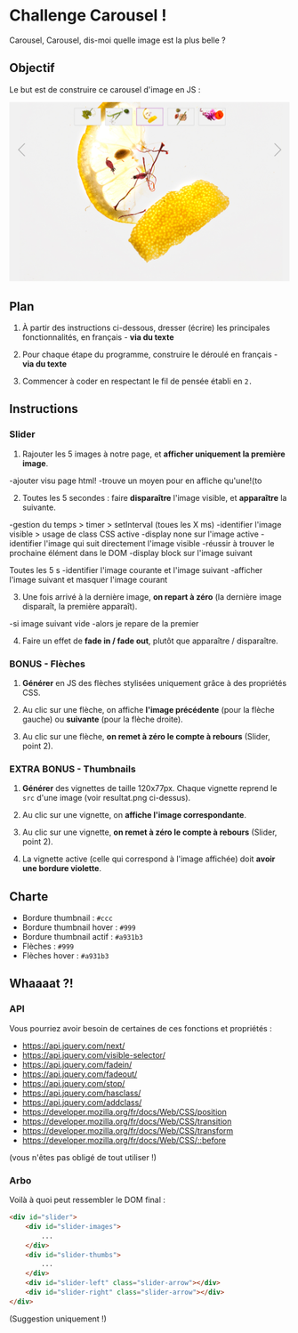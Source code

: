 # Challenge Carousel !

Carousel, Carousel, dis-moi quelle image est la plus belle ?

## Objectif

Le but est de construire ce carousel d'image en JS :

![resultat](resultat.png)

## Plan

1. À partir des instructions ci-dessous, dresser (écrire) les principales fonctionnalités, en français - **via du texte**

2. Pour chaque étape du programme, construire le déroulé en français - **via du texte**

3. Commencer à coder en respectant le fil de pensée établi en `2.`

## Instructions

### Slider

1. Rajouter les 5 images à notre page, et **afficher uniquement la première image**.

  -ajouter visu page html!
  -trouve un moyen pour en affiche qu'une!(to

2. Toutes les 5 secondes : faire **disparaître** l'image visible, et **apparaître** la suivante.

  -gestion du temps > timer > setInterval (toues les X ms)
  -identifier l'image visible > usage de class CSS active
  -display none sur l'image active
  -identifier l'image qui suit directement l'image visible
  -réussir à trouver le prochaine élément dans le DOM
  -display block sur l'image suivant

  Toutes les 5 s
    -identifier l'image courante et l'image suivant
    -afficher l'image suivant et masquer l'image courant

3. Une fois arrivé à la dernière image, **on repart à zéro** (la dernière image disparaît, la première apparaît).

  -si image suivant vide
  -alors je repare de la premier

4. Faire un effet de **fade in / fade out**, plutôt que apparaître / disparaître.

### BONUS - Flèches

1. **Générer** en JS des flèches stylisées uniquement grâce à des propriétés CSS.

2. Au clic sur une flèche, on affiche **l'image précédente** (pour la flèche gauche) ou **suivante** (pour la flèche droite).

3. Au clic sur une flèche, **on remet à zéro le compte à rebours** (Slider, point 2).

### EXTRA BONUS - Thumbnails

1. **Générer** des vignettes de taille 120x77px. Chaque vignette reprend le `src` d'une image (voir resultat.png ci-dessus).

2. Au clic sur une vignette, on **affiche l'image correspondante**.

3. Au clic sur une vignette, **on remet à zéro le compte à rebours** (Slider, point 2).

4. La vignette active (celle qui correspond à l'image affichée) doit **avoir une bordure violette**.


## Charte

* Bordure thumbnail : `#ccc`
* Bordure thumbnail hover : `#999`
* Bordure thumbnail actif : `#a931b3`
* Flèches : `#999`
* Flèches hover : `#a931b3`


## Whaaaat ?!

### API

Vous pourriez avoir besoin de certaines de ces fonctions et propriétés :

* https://api.jquery.com/next/
* https://api.jquery.com/visible-selector/
* https://api.jquery.com/fadein/
* https://api.jquery.com/fadeout/
* https://api.jquery.com/stop/
* https://api.jquery.com/hasclass/
* https://api.jquery.com/addclass/
* https://developer.mozilla.org/fr/docs/Web/CSS/position
* https://developer.mozilla.org/fr/docs/Web/CSS/transition
* https://developer.mozilla.org/fr/docs/Web/CSS/transform
* https://developer.mozilla.org/fr/docs/Web/CSS/::before

(vous n'êtes pas obligé de tout utiliser !)

### Arbo

Voilà à quoi peut ressembler le DOM final :

```html
<div id="slider">
	<div id="slider-images">
		...
	</div>
	<div id="slider-thumbs">
		...
	</div>
	<div id="slider-left" class="slider-arrow"></div>
	<div id="slider-right" class="slider-arrow"></div>
</div>
```

(Suggestion uniquement !)
